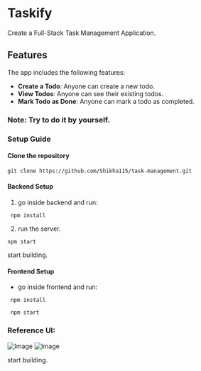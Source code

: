 # Taskify

Create a Full-Stack Task Management Application.

## Features

The app includes the following features:

- **Create a Todo**: Anyone can create a new todo.
- **View Todos**: Anyone can see their existing todos.
- **Mark Todo as Done**: Anyone can mark a todo as completed.

### Note: Try to do it by yourself.

### Setup Guide

#### Clone the repository
```
git clone https://github.com/Shikha115/task-management.git
```

#### Backend Setup
1. go inside backend and run:

```
 npm install 
```

2. run the server.
```
npm start
```
start building.

#### Frontend Setup

- go inside frontend and run:
```
 npm install 
```
```
 npm start
```

### Reference UI:

![Image](https://utfs.io/f/A8JZzw0Laf9jdQzX4lrWunt9yxDYPKUZgv60iAroJbcMF5RN)
![Image](https://utfs.io/f/A8JZzw0Laf9j7O4YAiCkbTYcosHutBJ0wAWjzMN61dIF3C7R)


start building.